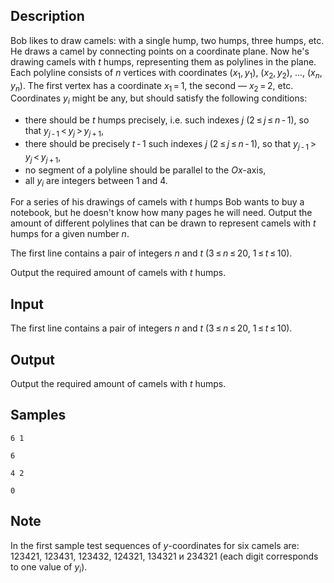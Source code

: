 ## Description

<div><p>Bob likes to draw camels: with a single hump, two humps, three humps, etc. He draws a camel by connecting points on a coordinate plane. Now he's drawing camels with <span class="tex-span"><i>t</i></span> humps, representing them as polylines in the plane. Each polyline consists of <span class="tex-span"><i>n</i></span> vertices with coordinates <span class="tex-span">(<i>x</i><sub class="lower-index">1</sub>, <i>y</i><sub class="lower-index">1</sub>)</span>, <span class="tex-span">(<i>x</i><sub class="lower-index">2</sub>, <i>y</i><sub class="lower-index">2</sub>)</span>, ..., <span class="tex-span">(<i>x</i><sub class="lower-index"><i>n</i></sub>, <i>y</i><sub class="lower-index"><i>n</i></sub>)</span>. The first vertex has a coordinate <span class="tex-span"><i>x</i><sub class="lower-index">1</sub> = 1</span>, the second — <span class="tex-span"><i>x</i><sub class="lower-index">2</sub> = 2</span>, etc. Coordinates <span class="tex-span"><i>y</i><sub class="lower-index"><i>i</i></sub></span> might be any, but should satisfy the following conditions:</p><ul> <li> there should be <span class="tex-span"><i>t</i></span> humps precisely, i.e. such indexes <span class="tex-span"><i>j</i></span> (<span class="tex-span">2 ≤ <i>j</i> ≤ <i>n</i> - 1</span>), so that <span class="tex-span"><i>y</i><sub class="lower-index"><i>j</i> - 1</sub> &lt; <i>y</i><sub class="lower-index"><i>j</i></sub> &gt; <i>y</i><sub class="lower-index"><i>j</i> + 1</sub></span>, </li><li> there should be precisely <span class="tex-span"><i>t</i> - 1</span> such indexes <span class="tex-span"><i>j</i></span> (<span class="tex-span">2 ≤ <i>j</i> ≤ <i>n</i> - 1</span>), so that <span class="tex-span"><i>y</i><sub class="lower-index"><i>j</i> - 1</sub> &gt; <i>y</i><sub class="lower-index"><i>j</i></sub> &lt; <i>y</i><sub class="lower-index"><i>j</i> + 1</sub></span>, </li><li> no segment of a polyline should be parallel to the <span class="tex-span"><i>Ox</i></span>-axis, </li><li> all <span class="tex-span"><i>y</i><sub class="lower-index"><i>i</i></sub></span> are integers between 1 and 4. </li></ul><p>For a series of his drawings of camels with <span class="tex-span"><i>t</i></span> humps Bob wants to buy a notebook, but he doesn't know how many pages he will need. Output the amount of different polylines that can be drawn to represent camels with <span class="tex-span"><i>t</i></span> humps for a given number <span class="tex-span"><i>n</i></span>.</p></div><div class="input-specification"><p>The first line contains a pair of integers <span class="tex-span"><i>n</i></span> and <span class="tex-span"><i>t</i></span> (<span class="tex-span">3 ≤ <i>n</i> ≤ 20</span>, <span class="tex-span">1 ≤ <i>t</i> ≤ 10</span>).</p></div><div class="output-specification"><p>Output the required amount of camels with <span class="tex-span"><i>t</i></span> humps.</p></div>


## Input

<p>The first line contains a pair of integers <span class="tex-span"><i>n</i></span> and <span class="tex-span"><i>t</i></span> (<span class="tex-span">3 ≤ <i>n</i> ≤ 20</span>, <span class="tex-span">1 ≤ <i>t</i> ≤ 10</span>).</p>


## Output

<p>Output the required amount of camels with <span class="tex-span"><i>t</i></span> humps.</p>


## Samples

```input1
6 1

```

```output1
6

```






```input2
4 2

```

```output2
0

```




## Note

<p>In the first sample test sequences of <span class="tex-span"><i>y</i></span>-coordinates for six camels are: 123421, 123431, 123432, 124321, 134321 и 234321 (each digit corresponds to one value of <span class="tex-span"><i>y</i><sub class="lower-index"><i>i</i></sub></span>).</p>

